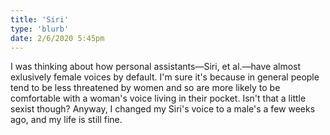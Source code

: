 ```yaml
---
title: 'Siri'
type: 'blurb'
date: 2/6/2020 5:45pm
---
```

I was thinking about how personal assistants&mdash;Siri, et al.&mdash;have almost exlusively female voices by default. I'm sure it's because in general people tend to be less threatened by women and so are more likely to be comfortable with a woman's voice living in their pocket. Isn't that a little sexist though? Anyway, I changed my Siri's voice to a male's a few weeks ago, and my life is still fine.
